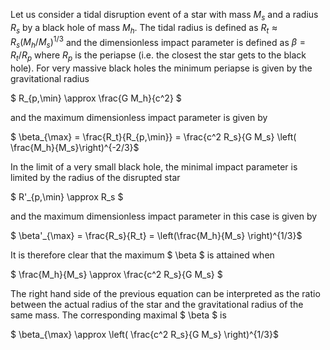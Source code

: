 Let us consider a tidal disruption event of a star with mass $M_s$ and a radius $R_s$ by a black hole of mass $M_h$. The tidal radius is defined as $R_t \approx R_s \left(M_h/M_s \right)^{1/3}$ and the dimensionless impact parameter is defined as $\beta = R_t/R_p$ where $R_p$ is the periapse (i.e. the closest the star gets to the black hole). For very massive black holes the minimum periapse is given by the gravitational radius

$ R_{p,\min} \approx \frac{G M_h}{c^2} $

and the maximum dimensionless impact parameter is given by

$ \beta_{\max} = \frac{R_t}{R_{p,\min}} = \frac{c^2 R_s}{G M_s} \left( \frac{M_h}{M_s}\right)^{-2/3}$

In the limit of a very small black hole, the minimal impact parameter is limited by the radius of the disrupted star

$ R'_{p,\min} \approx R_s $

and the maximum dimensionless impact parameter in this case is given by

$ \beta'_{\max} = \frac{R_s}{R_t} = \left(\frac{M_h}{M_s} \right)^{1/3}$

It is therefore clear that the maximum $ \beta $ is attained when

$ \frac{M_h}{M_s} \approx \frac{c^2 R_s}{G M_s} $

The right hand side of the previous equation can be interpreted as the ratio between the actual radius of the star and the gravitational radius of the same mass. The corresponding maximal $ \beta $ is

$ \beta_{\max} \approx \left( \frac{c^2 R_s}{G M_s} \right)^{1/3}$